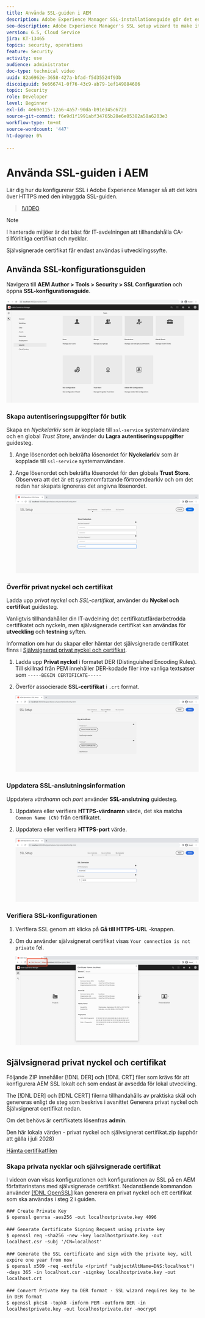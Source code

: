 ```yaml
---
title: Använda SSL-guiden i AEM
description: Adobe Experience Manager SSL-installationsguide gör det enklare att konfigurera en AEM som körs över HTTPS.
seo-description: Adobe Experience Manager's SSL setup wizard to make it easier to set up an AEM instance to run over HTTPS.
version: 6.5, Cloud Service
jira: KT-13465
topics: security, operations
feature: Security
activity: use
audience: administrator
doc-type: technical video
uuid: 82a6962e-3658-427a-bfad-f5d35524f93b
discoiquuid: 9e666741-0f76-43c9-ab79-1ef149884686
topic: Security
role: Developer
level: Beginner
exl-id: 4e69e115-12a6-4a57-90da-b91e345c6723
source-git-commit: f6e9d1f1991abf34765b28e6e05382a58a6203e3
workflow-type: tm+mt
source-wordcount: '447'
ht-degree: 0%

---
```


# Använda SSL-guiden i AEM

Lär dig hur du konfigurerar SSL i Adobe Experience Manager så att det körs över HTTPS med den inbyggda SSL-guiden.

>[!VIDEO](https://video.tv.adobe.com/v/17993?quality=12&learn=on)


>[!NOTE]
>
>I hanterade miljöer är det bäst för IT-avdelningen att tillhandahålla CA-tillförlitliga certifikat och nycklar.
>
>Självsignerade certifikat får endast användas i utvecklingssyfte.

## Använda SSL-konfigurationsguiden

Navigera till __AEM Author > Tools > Security > SSL Configuration__ och öppna __SSL-konfigurationsguide__.

![SSL-konfigurationsguide](assets/use-the-ssl-wizard/ssl-config-wizard.png)

### Skapa autentiseringsuppgifter för butik

Skapa en _Nyckelarkiv_ som är kopplade till `ssl-service` systemanvändare och en global _Trust Store_, använder du __Lagra autentiseringsuppgifter__ guidesteg.

1. Ange lösenordet och bekräfta lösenordet för __Nyckelarkiv__ som är kopplade till `ssl-service` systemanvändare.
1. Ange lösenordet och bekräfta lösenordet för den globala __Trust Store__. Observera att det är ett systemomfattande förtroendearkiv och om det redan har skapats ignoreras det angivna lösenordet.

   ![SSL-inställning - Lagra autentiseringsuppgifter](assets/use-the-ssl-wizard/store-credentials.png)

### Överför privat nyckel och certifikat

Ladda upp _privat nyckel_ och _SSL-certifikat_, använder du __Nyckel och certifikat__ guidesteg.

Vanligtvis tillhandahåller din IT-avdelning det certifikatutfärdarbetrodda certifikatet och nyckeln, men självsignerade certifikat kan användas för __utveckling__ och __testning__ syften.

Information om hur du skapar eller hämtar det självsignerade certifikatet finns i [Självsignerad privat nyckel och certifikat](#self-signed-private-key-and-certificate).

1. Ladda upp __Privat nyckel__ i formatet DER (Distinguished Encoding Rules). Till skillnad från PEM innehåller DER-kodade filer inte vanliga textsatser som `-----BEGIN CERTIFICATE-----`
1. Överför associerade __SSL-certifikat__ i `.crt` format.

   ![SSL-installation - privat nyckel och certifikat](assets/use-the-ssl-wizard/privatekey-and-certificate.png)

### Uppdatera SSL-anslutningsinformation

Uppdatera _värdnamn_ och _port_ använder __SSL-anslutning__ guidesteg.

1. Uppdatera eller verifiera __HTTPS-värdnamn__ värde, det ska matcha `Common Name (CN)` från certifikatet.
1. Uppdatera eller verifiera __HTTPS-port__ värde.

   ![SSL-installation - SSL-anslutningsinformation](assets/use-the-ssl-wizard/ssl-connector-details.png)

### Verifiera SSL-konfigurationen

1. Verifiera SSL genom att klicka på __Gå till HTTPS-URL__ -knappen.
1. Om du använder självsignerat certifikat visas `Your connection is not private` fel.

   ![SSL-inställningar - Verifiera AEM över HTTPS](assets/use-the-ssl-wizard/verify-aem-over-ssl.png)

## Självsignerad privat nyckel och certifikat

Följande ZIP innehåller [!DNL DER] och [!DNL CRT] filer som krävs för att konfigurera AEM SSL lokalt och som endast är avsedda för lokal utveckling.

The [!DNL DER] och [!DNL CERT] filerna tillhandahålls av praktiska skäl och genereras enligt de steg som beskrivs i avsnittet Generera privat nyckel och Självsignerat certifikat nedan.

Om det behövs är certifikatets lösenfras **admin**.

Den här lokala värden - privat nyckel och självsignerat certifikat.zip (upphör att gälla i juli 2028)

[Hämta certifikatfilen](assets/use-the-ssl-wizard/certificate.zip)

### Skapa privata nycklar och självsignerade certifikat

I videon ovan visas konfigurationen och konfigurationen av SSL på en AEM författarinstans med självsignerade certifikat. Nedanstående kommandon använder [[!DNL OpenSSL]](https://www.openssl.org/) kan generera en privat nyckel och ett certifikat som ska användas i steg 2 i guiden.

```shell
### Create Private Key
$ openssl genrsa -aes256 -out localhostprivate.key 4096

### Generate Certificate Signing Request using private key
$ openssl req -sha256 -new -key localhostprivate.key -out localhost.csr -subj '/CN=localhost'

### Generate the SSL certificate and sign with the private key, will expire one year from now
$ openssl x509 -req -extfile <(printf "subjectAltName=DNS:localhost") -days 365 -in localhost.csr -signkey localhostprivate.key -out localhost.crt

### Convert Private Key to DER format - SSL wizard requires key to be in DER format
$ openssl pkcs8 -topk8 -inform PEM -outform DER -in localhostprivate.key -out localhostprivate.der -nocrypt
```
